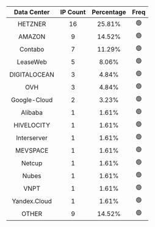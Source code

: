 | Data Center | IP Count | Percentage | Freq |
|:------------:|:--------:|:-----------:|:-----:|
| HETZNER | 16 | 25.81% | 🟢 |
| AMAZON | 9 | 14.52% | 🟢 |
| Contabo | 7 | 11.29% | 🟢 |
| LeaseWeb | 5 | 8.06% | 🟢 |
| DIGITALOCEAN | 3 | 4.84% | 🟢 |
| OVH | 3 | 4.84% | 🟢 |
| Google-Cloud | 2 | 3.23% | 🟢 |
| Alibaba | 1 | 1.61% | 🟢 |
| HIVELOCITY | 1 | 1.61% | 🟢 |
| Interserver | 1 | 1.61% | 🟢 |
| MEVSPACE | 1 | 1.61% | 🟢 |
| Netcup | 1 | 1.61% | 🟢 |
| Nubes | 1 | 1.61% | 🟢 |
| VNPT | 1 | 1.61% | 🟢 |
| Yandex.Cloud | 1 | 1.61% | 🟢 |
| OTHER | 9 | 14.52% | 🟢 |